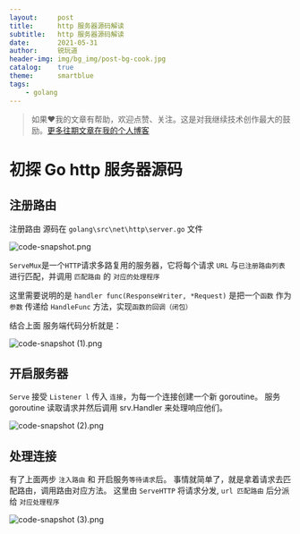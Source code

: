 ```yaml
---
layout:     post
title:      http 服务器源码解读
subtitle:   http 服务器源码解读
date:       2021-05-31
author:     锐玩道
header-img: img/bg_img/post-bg-cook.jpg
catalog:    true
theme:      smartblue
tags:
    - golang
---
```

> 如果❤️我的文章有帮助，欢迎点赞、关注。这是对我继续技术创作最大的鼓励。[更多往期文章在我的个人博客](https://coderdao.github.io/)

# 初探 Go http 服务器源码

## 注册路由
注册路由 源码在 `golang\src\net\http\server.go` 文件

![code-snapshot.png](https://p3-juejin.byteimg.com/tos-cn-i-k3u1fbpfcp/4ed616e6ac694404bf35be2a794bad3d~tplv-k3u1fbpfcp-watermark.image)

`ServeMux`是一个`HTTP`请求多路复用的服务器，它将每个请求 `URL` 与`已注册路由列表`进行匹配，并调用 `匹配路由` 的 `对应的处理程序`

这里需要说明的是 `handler func(ResponseWriter, *Request)` 是把一个`函数` 作为 `参数` 传递给 `HandleFunc` 方法，实现`函数的回调（闭包）`

结合上面 服务端代码分析就是：

![code-snapshot (1).png](https://p3-juejin.byteimg.com/tos-cn-i-k3u1fbpfcp/0570310a5257460e91df33803f38d866~tplv-k3u1fbpfcp-watermark.image)

## 开启服务器
`Serve` 接受 `Listener l` 传入 `连接`，为每一个连接创建一个新 goroutine。 服务 goroutine 读取请求并然后调用 srv.Handler 来处理响应他们。

![code-snapshot (2).png](https://p6-juejin.byteimg.com/tos-cn-i-k3u1fbpfcp/a858835239b44383bda1a4e3114dc42c~tplv-k3u1fbpfcp-watermark.image)

## 处理连接
有了上面两步 `注入路由` 和 开启服务`等待请求`后。
事情就简单了，就是拿着请求去匹配路由，调用路由对应方法。
这里由 `ServeHTTP` 将请求分发, `url 匹配路由` 后分派给 `对应处理程序`

![code-snapshot (3).png](https://p3-juejin.byteimg.com/tos-cn-i-k3u1fbpfcp/6fd79793f92241c59d0a1185389dd252~tplv-k3u1fbpfcp-watermark.image)
